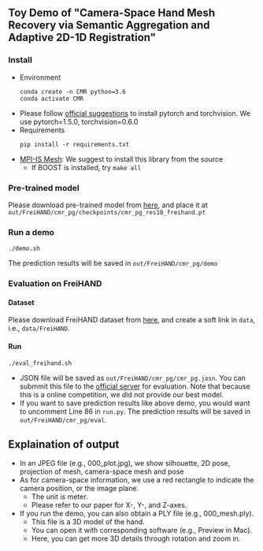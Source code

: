 ## Toy Demo of "Camera-Space Hand Mesh Recovery via Semantic Aggregation and Adaptive 2D-1D Registration"

### Install 
+ Environment
    ```
    conda create -n CMR python=3.6
    conda activate CMR
    ```
+ Please follow [official suggestions](https://pytorch.org/) to install pytorch and torchvision. We use pytorch=1.5.0, torchvision=0.6.0
+ Requirements
    ```
    pip install -r requirements.txt
    ```
+ [MPI-IS Mesh](https://github.com/MPI-IS/mesh): We suggest to install this library from the source
    + If BOOST is installed, try `make all`

### Pre-trained model
Please download pre-trained model from [here](https://drive.google.com/file/d/1Lfz2Tjo8opjCZbcmyIYhqQcGwhasIsvp/view?usp=sharing), and place it at `out/FreiHAND/cmr_pg/checkpoints/cmr_pg_res18_freihand.pt`

### Run a demo
```
./demo.sh
```
The prediction results will be saved in `out/FreiHAND/cmr_pg/demo` 

### Evaluation on FreiHAND
#### Dataset
Please download FreiHAND dataset from [here](https://lmb.informatik.uni-freiburg.de/projects/freihand/), and create a soft link in `data`, i.e., `data/FreiHAND`.
#### Run
```
./eval_freihand.sh
```
+ JSON file will be saved as `out/FreiHAND/cmr_pg/cmr_pg.josn`. You can submmit this file to the [official server](https://competitions.codalab.org/competitions/21238) for evaluation. Note that because this is a online competition, we did not provide our best model.
+ If you want to save prediction results like above demo, you would want to uncomment Line 86 in `run.py`. The prediction results will be saved in `out/FreiHAND/cmr_pg/eval`.

## Explaination of output
+ In an JPEG file (e.g., 000_plot.jpg), we show silhouette, 2D pose, projection of mesh, camera-space mesh and pose
+ As for camera-space information, we use a red rectangle to indicate the camera position, or the image plane.
    + The unit is meter.
    + Please refer to our paper for X-, Y-, and Z-axes.
+ If you run the demo, you can also obtain a PLY file (e.g., 000_mesh.ply). 
    + This file is a 3D model of the hand.
    + You can open it with corresponding software (e.g., Preview in Mac).
    + Here, you can get more 3D details through rotation and zoom in.
